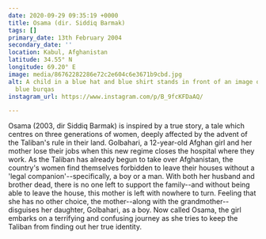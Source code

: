 ```yaml
---
date: 2020-09-29 09:35:19 +0000
title: Osama (dir. Siddiq Barmak)
tags: []
primary_date: 13th February 2004
secondary_date: ''
location: Kabul, Afghanistan
latitude: 34.55° N
longitude: 69.20° E
image: media/86762282286e72c2e604c6e3671b9cbd.jpg
alt: A child in a blue hat and blue shirt stands in front of an image of women wearing
  blue burqas
instagram_url: https://www.instagram.com/p/B_9fcKFDaAQ/

---
```

Osama (2003, dir Siddiq Barmak) is inspired by a true story, a tale which centres on three generations of women, deeply affected by the advent of the Taliban's rule in their land. Golbahari, a 12-year-old Afghan girl and her mother lose their jobs when this new regime closes the hospital where they work. As the Taliban has already begun to take over Afghanistan, the country's women find themselves forbidden to leave their houses without a 'legal companion'--specifically, a boy or a man. With both her husband and brother dead, there is no one left to support the family--and without being able to leave the house, this mother is left with nowhere to turn. Feeling that she has no other choice, the mother--along with the grandmother--disguises her daughter, Golbahari, as a boy. Now called Osama, the girl embarks on a terrifying and confusing journey as she tries to keep the Taliban from finding out her true identity.